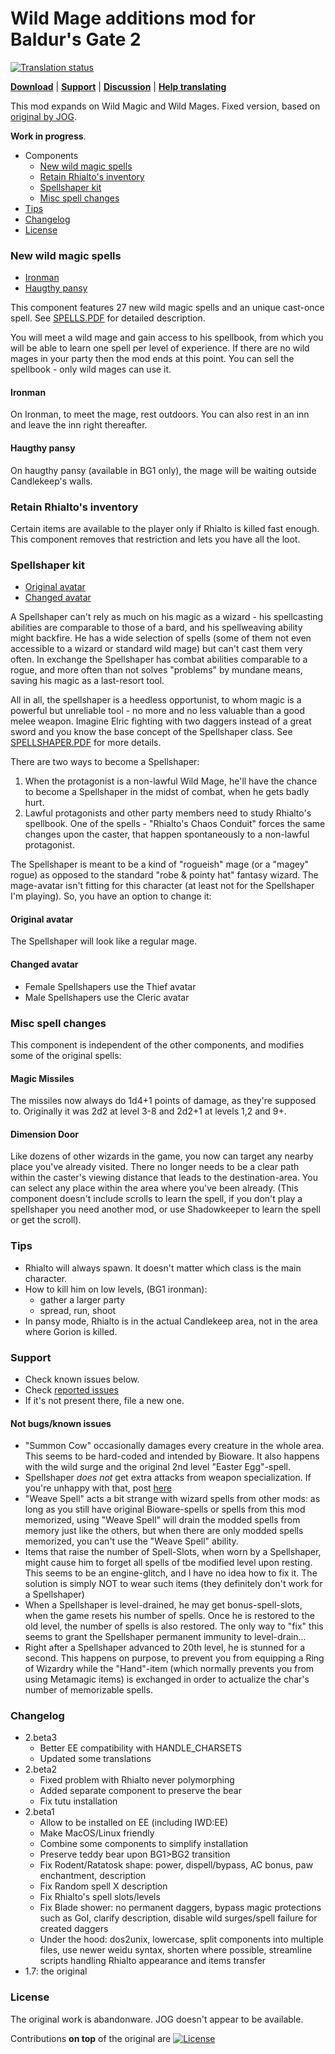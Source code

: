 # Wild Mage additions mod for Baldur's Gate 2
<a href="https://tra.bgforge.net/projects/infinity-engine/wild-mage-additions/">
<img src="https://tra.bgforge.net/widgets/infinity-engine/-/wild-mage-additions/svg-badge.svg" alt="Translation status" />
</a>

[__Download__](https://github.com/BGforgeNet/bg2-wildmage/releases/latest)
 | [__Support__](#support)
 | [__Discussion__](https://forums.bgforge.net/viewtopic.php?f=4&t=17)
 | [__Help translating__](https://tra.bgforge.net/projects/infinity-engine/wild-mage-additions/)

This mod expands on Wild Magic and Wild Mages. Fixed version, based on [original by JOG](http://mods.jo-ge.net/bg/shaper.htm).

**Work in progress**.

- Components
  - [New wild magic spells](#new-wild-magic-spells)
  - [Retain Rhialto's inventory](#retain-rhialtos-inventory)
  - [Spellshaper kit](#spellshaper-kit)
  - [Misc spell changes](#misc-spell-changes)
- [Tips](#tips)
- [Changelog](#changelog)
- [License](#license)

### New wild magic spells
- [Ironman](#ironman)
- [Haugthy pansy](#haugthy-pansy)

This component features 27 new wild magic spells and an unique cast-once spell. See [SPELLS.PDF](wildmage/docs/spells.pdf) for detailed description.

You will meet a wild mage and gain access to his spellbook, from which you will be able to learn one spell per level of experience. If there are no wild mages in your party then the mod ends at this point. You can sell the spellbook - only wild mages can use it.

#### Ironman
On Ironman, to meet the mage, rest outdoors. You can also rest in an inn and leave the inn right thereafter.

#### Haugthy pansy
On haugthy pansy (available in BG1 only), the mage will be waiting outside Candlekeep's walls.

### Retain Rhialto's inventory
Certain items are available to the player only if Rhialto is killed fast enough. This component removes that restriction and lets you have all the loot.

### Spellshaper kit
- [Original avatar](#original-avatar)
- [Changed avatar](#changed-avatar)

A Spellshaper can't rely as much on his magic as a wizard - his spellcasting abilities are comparable to those of a bard, and his spellweaving ability might backfire. He has a wide selection of spells (some of them not even accessible to a wizard or standard wild mage) but can't cast them very often. In exchange the Spellshaper has combat abilities comparable to a rogue, and more often than not solves "problems" by mundane means, saving his magic as a last-resort tool.

All in all, the spellshaper is a heedless opportunist, to whom magic is a powerful but unreliable tool - no more and no less valuable than a good melee weapon. Imagine Elric fighting with two daggers instead of a great sword and you know the base concept of the Spellshaper class. See [SPELLSHAPER.PDF](wildmage/docs/spellshaper.pdf) for more details.

There are two ways to become a Spellshaper:

1. When the protagonist is a non-lawful Wild Mage, he'll have the chance to become a Spellshaper in the midst of combat, when he gets badly hurt.
2. Lawful protagonists and other party members need to study Rhialto's spellbook. One of the spells - "Rhialto's Chaos Conduit" forces the same changes upon the caster, that happen spontaneously to a non-lawful protagonist.

The Spellshaper is meant to be a kind of "rogueish" mage (or a "magey" rogue) as opposed to the standard "robe & pointy hat" fantasy wizard. The mage-avatar isn't fitting for this character (at least not for the Spellshaper I'm playing). So, you have an option to change it:

#### Original avatar
The Spellshaper will look like a regular mage.
#### Changed avatar
- Female Spellshapers use the Thief avatar
- Male Spellshapers use the Cleric avatar

### Misc spell changes

This component is independent of the other components, and modifies some of the original spells:

#### Magic Missiles
The missiles now always do 1d4+1 points of damage, as they're supposed to. Originally it was 2d2 at level 3-8 and 2d2+1 at levels 1,2 and 9+.

#### Dimension Door
Like dozens of other wizards in the game, you now can target any nearby place you've already visited. There no longer needs to be a clear path within the caster's viewing distance that leads to the destination-area. You can select any place within the area where you've been already. (This component doesn't include scrolls to learn the spell, if you don't play a spellshaper you need another mod, or use Shadowkeeper to learn the spell or get the scroll).

### Tips
- Rhialto will always spawn. It doesn't matter which class is the main character.
- How to kill him on low levels, (BG1 ironman):
  - gather a larger party
  - spread, run, shoot
- In pansy mode, Rhialto is in the actual Candlekeep area, not in the area where Gorion is killed.

### Support
- Check known issues below.
- Check [reported issues](https://github.com/BGforgeNet/bg2-wildmage/issues?utf8=%E2%9C%93&q=is%3Aissue)
- If it's not present there, file a new one.

#### Not bugs/known issues
- "Summon Cow" occasionally damages every creature in the whole area. This seems to be hard-coded and intended by Bioware. It also happens with the wild surge and the original 2nd level "Easter Egg"-spell.
- Spellshaper *does not* get extra attacks from weapon specialization. If you're unhappy with that, post [here](https://github.com/BGforgeNet/bg2-wildmage/issues/2)
- "Weave Spell" acts a bit strange with wizard spells from other mods: as long as you still have original Bioware-spells or spells from this mod memorized, using "Weave Spell" will drain the modded spells from memory just like the others, but when there are only modded spells memorized, you can't use the "Weave Spell" ability.
- Items that raise the number of Spell-Slots, when worn by a Spellshaper, might cause him to forget all spells of tbe modified level upon resting. This seems to be an engine-glitch, and I have no idea how to fix it. The solution is simply NOT to wear such items (they definitely don't work for a Spellshaper)
- When a Spellshaper is level-drained, he may get bonus-spell-slots, when the game resets his number of spells. Once he is restored to the old level, the number of spells is also restored. The only way to "fix" this seems to grant the Spellshaper permanent immunity to level-drain...
- Right after a Spellshaper advanced to 20th level, he is stunned for a second. This happens on purpose, to prevent you from equipping a Ring of Wizardry while the "Hand"-item (which normally prevents you from using Metamagic items) is exchanged in order to actualize the char's number of memorizable spells.

### Changelog
- 2.beta3
  - Better EE compatibility with HANDLE_CHARSETS
  - Updated some translations
- 2.beta2
  - Fixed problem with Rhialto never polymorphing
  - Added separate component to preserve the bear
  - Fix tutu installation
- 2.beta1
  - Allow to be installed on EE (including IWD:EE)
  - Make MacOS/Linux friendly
  - Combine some components to simplify installation
  - Preserve teddy bear upon BG1>BG2 transition
  - Fix Rodent/Ratatosk shape: power, dispell/bypass, AC bonus, paw enchantment, description
  - Fix Random spell X description
  - Fix Rhialto's spell slots/levels
  - Fix Blade shower: no permanent daggers, bypass magic protections such as GoI, clarify description, disable wild surges/spell failure for created daggers
  - Under the hood: dos2unix, lowercase, split components into multiple files, use newer weidu syntax, shorten where possible, streamline scripts handling Rhialto appearance and items transfer
- 1.7: the original


### License
The original work is abandonware. JOG doesn't appear to be available.

Contributions **on top** of the original are <a href="https://creativecommons.org/licenses/by-nc-sa/4.0/">
<img src="https://img.shields.io/badge/license-CC%20BY--NC--SA%204.0-blue.svg" alt="License" />
</a>

